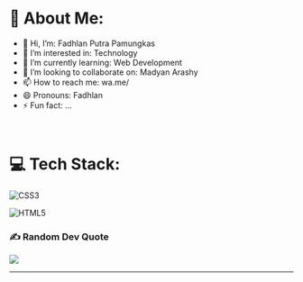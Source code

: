 <!--- - 👋 Hi, I’m: Fadhlan Putra Pamungkas
- 👀 I’m interested in: Technology
- 🌱 I’m currently learning: Web Development
- 💞️ I’m looking to collaborate on: Madyan Arashy
- 📫 How to reach me: wa.me/
- 😄 Pronouns: Fadhlan
- ⚡ Fun fact: ... --->

<!---
FadhlanPutra/FadhlanPutra is a ✨ special ✨ repository because its `README.md` (this file) appears on your GitHub profile.
You can click the Preview link to take a look at your changes.
--->

# :dizzy: About Me:
- 👋 Hi, I’m: Fadhlan Putra Pamungkas
- 👀 I’m interested in: Technology
- 🌱 I’m currently learning: Web Development
- 💞️ I’m looking to collaborate on: Madyan Arashy
- 📫 How to reach me: wa.me/
- 😄 Pronouns: Fadhlan
- ⚡ Fun fact: ...
<br>


<!--- ## :globe_with_meridians: Socials:
[![Discord](https://img.shields.io/badge/Discord-%237289DA.svg?logo=discord&logoColor=white)](https://discord.gg/Rap#2221) --->

# :computer: Tech Stack:
![CSS3](https://img.shields.io/badge/css-%231572B6.svg?style=for-the-badge&logo=css3&logoColor=white) 
<!--- ![JavaScript](https://img.shields.io/badge/javascript-%23323330.svg?style=for-the-badge&logo=javascript&logoColor=%23F7DF1E) --->
![HTML5](https://img.shields.io/badge/html5-%23E34F26.svg?style=for-the-badge&logo=html5&logoColor=white) 

<!--- # :bar_chart: GitHub Stats:
![](https://github-readme-stats.vercel.app/api?username=rapleeee&theme=solarized-dark&hide_border=false&include_all_commits=false&count_private=false)<br/>
![](https://github-readme-streak-stats.herokuapp.com/?user=rapleeee&theme=solarized-dark&hide_border=false)<br/>
![](https://github-readme-stats.vercel.app/api/top-langs/?username=rapleeee&theme=solarized-dark&hide_border=false&include_all_commits=false&count_private=false&layout=compact) --->

### :writing_hand: Random Dev Quote
![](https://quotes-github-readme.vercel.app/api?type=horizontal&theme=radical)

---
<!--- [![](https://visitcount.itsvg.in/api?id=rapleeee&icon=0&color=0)](https://visitcount.itsvg.in) --->

<!-- Proudly created with GPRM ( https://gprm.itsvg.in ) -->
